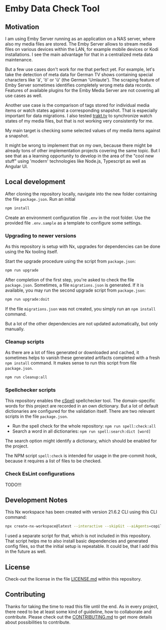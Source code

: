 # Emby Data Check Tool

## Motivation

I am using Emby Server running as an application on a NAS server, where also my media files are stored.
The Emby Server allows to stream media files on various devices within the LAN, for example mobile devices or Kodi installations. I see the main advantage for that in a centralized meta data maintenance.

But a few use cases don't work for me that perfect yet. For example, let's take the detection of meta data for German TV shows containing special characters like 'ä', 'ö' or 'ü' (the German 'Umlaute'). The scraping feature of Emby Server sometimes identifies completely wrong meta data records. Features of available plugins for the Emby Media Server are not covering all use cases as well.

Another use case is the comparison of tags stored for individual media items or watch states against a corresponding snapshot. That is especially important for data migrations.
I also tested [trakt.tv](https://trakt.tv/) to synchronize watch states of my media files, but that is not working very consistently for me.

My main target is checking some selected values of my media items against a snapshot.

It might be wrong to implement that on my own, because there might be already tons of other implementation projects covering the same topic.
But I see that as a learning opportunity to develop in the area of the "cool new stuff" using 'modern' technologies like Node.js, Typescript as well as Angular UI.

## Local development

After cloning the repository locally, navigate into the new folder containing the file `package.json`. Run an initial

```sh
npm install
```

Create an environment configuration file `.env` in the root folder. Use the provided file `.env.sample` as a template to configure some settings.

### Upgrading to newer versions

As this repository is setup with Nx, upgrades for dependencies can be done using the Nx tooling itself.

Start the upgrade procedure using the script from `package.json`:

```sh
npm run upgrade
```

After completion of the first step, you're asked to check the file `package.json`. Sometimes, a file `migrations.json` is generated. If it is available, you may run the second upgrade script from `package.json`:

```sh
npm run upgrade:doit
```

If the file `migrations.json` was not created, you simply run an `npm install` command.

But a lot of the other dependencies are not updated automatically, but only manually.

### Cleanup scripts

As there are a lot of files generated or downloaded and cached, it sometimes helps to vanish these generated artifacts completed with a fresh `npm install` command. It makes sense to run this script from file `package.json`.

```sh
npm run cleanup:all
```

### Spellchecker scripts

This repository enables the [cSpell](https://cspell.org/) spellchecker tool. The domain-specific words for this project are recorded in an own dictionary. But a lot of default dictionaries are configured for the validation itself. There are two relevant scripts in the file `package.json`.

- Run the spell check for the whole repository: `npm run spell:check:all`
- Search a word in all dictionaries: `npm run spell:search:dict [word]`

The search option might identify a dictionary, which should be enabled for the project.

The NPM script `spell:check` is intended for usage in the pre-commit hook, because it requires a list of files to be checked.

### Check EsLint configurations

TODO!!!

## Development Notes

This Nx workspace has been created with version 21.6.2 CLI using this CLI command:

```bash
npx create-nx-workspace@latest --interactive --skipGit --aiAgents=copilot --preset=apps --name=emby-data-check
```

I used a separate script for that, which is not included in this repository. That script helps me to also install basic dependencies and generated config files, so that the initial setup is repeatable. It could be, that I add this in the future as well.

## License

Check-out the license in the file [LICENSE.md](LICENSE.md) within this repository.

## Contributing

Thanks for taking the time to read this file until the end. As in every project, there need to be at least some kind of guideline, how to collaborate and contribute. Please check out the [CONTRIBUTING.md](https://github.com/jfandy1982/.github/blob/main/CONTRIBUTING.md) to get more details about possibilities to contribute.
